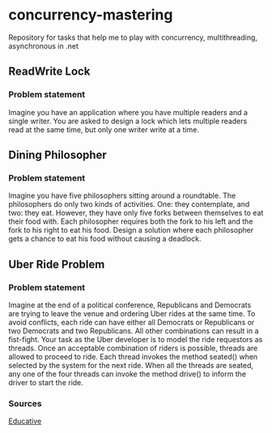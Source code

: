 # concurrency-mastering
Repository for tasks that help me to play with concurrency, multithreading, asynchronous in .net

## ReadWrite Lock
### Problem statement
Imagine you have an application where you have multiple readers and a single writer. You are asked to design a lock which lets multiple readers read at the same time, but only one writer write at a time.

## Dining Philosopher
### Problem statement
Imagine you have five philosophers sitting around a roundtable. The philosophers do only two kinds of activities. One: they contemplate, and two: they eat.
However, they have only five forks between themselves to eat their food with. Each philosopher requires both the fork to his left and the fork to his right to eat his food.
Design a solution where each philosopher gets a chance to eat his food without causing a deadlock.

## Uber Ride Problem
### Problem statement
Imagine at the end of a political conference, Republicans and Democrats are trying to leave the venue and ordering Uber rides at the same time. To avoid conflicts, each ride can have either all Democrats or Republicans or two Democrats and two Republicans.
All other combinations can result in a fist-fight.
Your task as the Uber developer is to model the ride requestors as threads. Once an acceptable combination of riders is possible, threads are allowed to proceed to ride.
Each thread invokes the method seated() when selected by the system for the next ride. When all the threads are seated, any one of the four threads can invoke the method drive() to inform the driver to start the ride.

### Sources
[Educative](https://www.educative.io/blog/top-five-concurrency-interview-questions-for-software-engineers)
